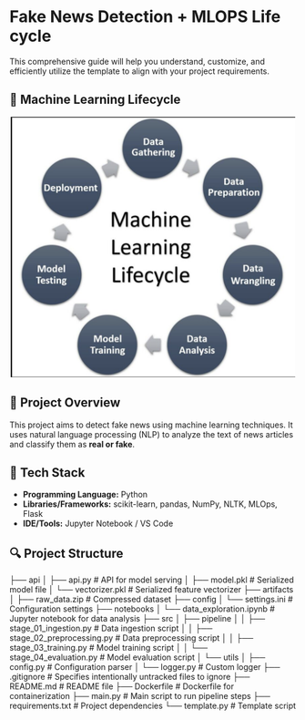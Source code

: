 # Fake News Detection + MLOPS Life cycle
This comprehensive guide will help you understand, customize, and efficiently utilize the template to align with your project requirements.

## 🧠 Machine Learning Lifecycle

<div align="center">
  <img src="artifacts/ML_Lifecycle.png" alt="ML Lifecycle" width="500"/>
</div>

## 📌 Project Overview
This project aims to detect fake news using machine learning techniques. It uses natural language processing (NLP) to analyze the text of news articles and classify them as **real or fake**.

## 🧪 Tech Stack
- **Programming Language:** Python
- **Libraries/Frameworks:** scikit-learn, pandas, NumPy, NLTK, MLOps, Flask
- **IDE/Tools:** Jupyter Notebook / VS Code


## 🔍 Project Structure



├── api
│   ├── api.py           # API for model serving
│   ├── model.pkl        # Serialized model file
│   └── vectorizer.pkl   # Serialized feature vectorizer
├── artifacts
│   ├── raw_data.zip     # Compressed dataset
├── config
│   └── settings.ini     # Configuration settings
├── notebooks
│   └── data_exploration.ipynb # Jupyter notebook for data analysis
├── src
│   ├── pipeline
│   │   ├── stage_01_ingestion.py    # Data ingestion script
│   │   ├── stage_02_preprocessing.py # Data preprocessing script
│   │   ├── stage_03_training.py      # Model training script
│   │   └── stage_04_evaluation.py    # Model evaluation script
│   └── utils
│       ├── config.py    # Configuration parser
│       └── logger.py    # Custom logger
├── .gitignore            # Specifies intentionally untracked files to ignore
├── README.md             # README file
├── Dockerfile            # Dockerfile for containerization
├── main.py               # Main script to run pipeline steps
├── requirements.txt      # Project dependencies
└── template.py           # Template script
